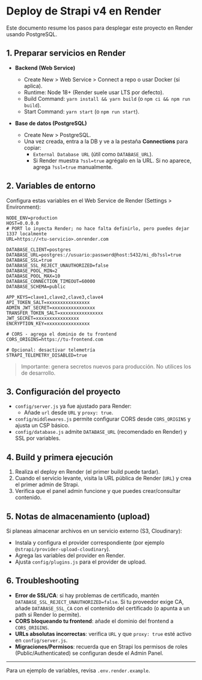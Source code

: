 # Deploy de Strapi v4 en Render

Este documento resume los pasos para desplegar este proyecto en Render usando PostgreSQL.

## 1. Preparar servicios en Render

- **Backend (Web Service)**
  - Create New > Web Service > Connect a repo o usar Docker (si aplica).
  - Runtime: Node 18+ (Render suele usar LTS por defecto).
  - Build Command: `yarn install && yarn build` (o `npm ci && npm run build`).
  - Start Command: `yarn start` (o `npm run start`).

- **Base de datos (PostgreSQL)**
  - Create New > PostgreSQL.
  - Una vez creada, entra a la DB y ve a la pestaña **Connections** para copiar:
    - `External Database URL` (útil como `DATABASE_URL`).
    - Si Render muestra `?ssl=true` agrégalo en la URL. Si no aparece, agrega `?ssl=true` manualmente.

## 2. Variables de entorno

Configura estas variables en el Web Service de Render (Settings > Environment):

```
NODE_ENV=production
HOST=0.0.0.0
# PORT lo inyecta Render; no hace falta definirlo, pero puedes dejar 1337 localmente
URL=https://<tu-servicio>.onrender.com

DATABASE_CLIENT=postgres
DATABASE_URL=postgres://usuario:password@host:5432/mi_db?ssl=true
DATABASE_SSL=true
DATABASE_SSL_REJECT_UNAUTHORIZED=false
DATABASE_POOL_MIN=2
DATABASE_POOL_MAX=10
DATABASE_CONNECTION_TIMEOUT=60000
DATABASE_SCHEMA=public

APP_KEYS=clave1,clave2,clave3,clave4
API_TOKEN_SALT=xxxxxxxxxxxxxxxx
ADMIN_JWT_SECRET=xxxxxxxxxxxxxxxx
TRANSFER_TOKEN_SALT=xxxxxxxxxxxxxxxx
JWT_SECRET=xxxxxxxxxxxxxxxx
ENCRYPTION_KEY=xxxxxxxxxxxxxxxx

# CORS - agrega el dominio de tu frontend
CORS_ORIGINS=https://tu-frontend.com

# Opcional: desactivar telemetría
STRAPI_TELEMETRY_DISABLED=true
```

> Importante: genera secretos nuevos para producción. No utilices los de desarrollo.

## 3. Configuración del proyecto

- `config/server.js` ya fue ajustado para Render:
  - Añade `url` desde `URL` y `proxy: true`.
- `config/middlewares.js` permite configurar CORS desde `CORS_ORIGINS` y ajusta un CSP básico.
- `config/database.js` admite `DATABASE_URL` (recomendado en Render) y SSL por variables.

## 4. Build y primera ejecución

1. Realiza el deploy en Render (el primer build puede tardar).
2. Cuando el servicio levante, visita la URL pública de Render (`URL`) y crea el primer admin de Strapi.
3. Verifica que el panel admin funcione y que puedes crear/consultar contenido.

## 5. Notas de almacenamiento (upload)

Si planeas almacenar archivos en un servicio externo (S3, Cloudinary):
- Instala y configura el provider correspondiente (por ejemplo `@strapi/provider-upload-cloudinary`).
- Agrega las variables del provider en Render.
- Ajusta `config/plugins.js` para el provider de upload.

## 6. Troubleshooting

- **Error de SSL/CA**: si hay problemas de certificado, mantén `DATABASE_SSL_REJECT_UNAUTHORIZED=false`. Si tu proveedor exige CA, añade `DATABASE_SSL_CA` con el contenido del certificado (o apunta a un path si Render lo permite).
- **CORS bloqueando tu frontend**: añade el dominio del frontend a `CORS_ORIGINS`.
- **URLs absolutas incorrectas**: verifica `URL` y que `proxy: true` esté activo en `config/server.js`.
- **Migraciones/Permisos**: recuerda que en Strapi los permisos de roles (Public/Authenticated) se configuran desde el Admin Panel.

---

Para un ejemplo de variables, revisa `.env.render.example`.
